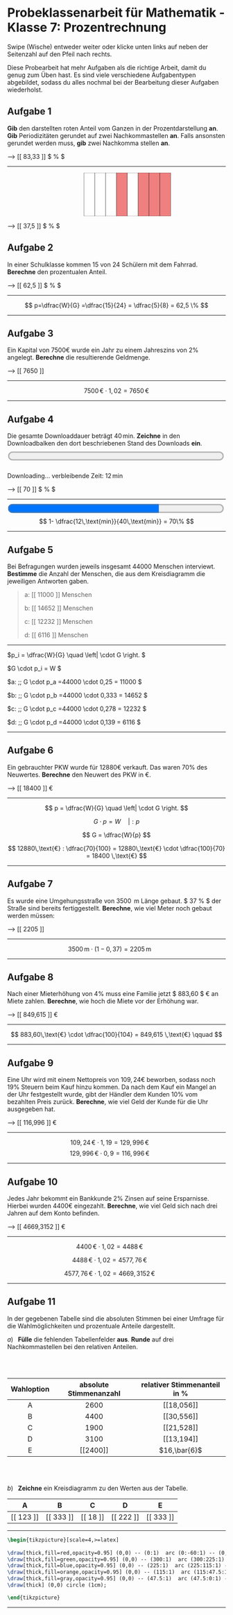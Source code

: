 <!--
version:  0.0.1

language: de

@style
main > *:not(:last-child) {
  margin-bottom: 3rem;
}

input {
    text-align: center;
}

.flex-container {
    display: flex;
    flex-wrap: wrap;
    align-items: stretch;
    gap: 20px;
}

.flex-child {
    flex: 1;
    min-width: 350px;
    margin-right: 20px;
}

@media (max-width: 400px) {
    .flex-child {
        flex: 100%;
        margin-right: 0;
    }
}
@end

formula: \carry   \textcolor{red}{\scriptsize #1}
formula: \digit   \rlap{\carry{#1}}\phantom{#2}#2
formula: \permil  \text{‰}

import: https://raw.githubusercontent.com/liaTemplates/algebrite/master/README.md
import: https://raw.githubusercontent.com/LiaTemplates/Tikz-Jax/main/README.md
import: https://raw.githubusercontent.com/LiaTemplates/mermaid_template/0.1.4/README.md

script: https://cdn.jsdelivr.net/gh/LiaTemplates/Tikz-Jax@main/dist/index.js

-->

# Probeklassenarbeit für Mathematik - Klasse 7: Prozentrechnung

Swipe (Wische) entweder weiter oder klicke unten links auf neben der Seitenzahl auf den Pfeil nach rechts.

Diese Probearbeit hat mehr Aufgaben als die richtige Arbeit, damit du genug zum Üben hast. Es sind viele verschiedene Aufgabentypen abgebildet, sodass du alles nochmal bei der Bearbeitung dieser Aufgaben wiederholst.

## Aufgabe 1

**Gib** den darstellten roten Anteil vom Ganzen in der Prozentdarstellung **an**. **Gib** Periodizitäten gerundet auf zwei Nachkommastellen **an**. Falls ansonsten gerundet werden muss, **gib** zwei Nachkomma stellen **an**.

<lia-chart option="{
  tooltip: {
    trigger: 'item'
  },
  series: [
  {
    type: 'pie',
    radius: '50%',
    label: {
      show: false
    },
    data: [
      { value: 1,  itemStyle: { color: 'lightcoral', borderColor: 'black', borderWidth: 2  } },
      { value: 1,  itemStyle: { color: 'lightcoral', borderColor: 'black', borderWidth: 2  } },
      { value: 1,  itemStyle: { color: 'lightcoral', borderColor: 'black', borderWidth: 2  } },
      { value: 1,  itemStyle: { color: 'lightcoral', borderColor: 'black', borderWidth: 2  } },
      { value: 1,  itemStyle: { color: 'lightcoral', borderColor: 'black', borderWidth: 2  } },
      { value: 1,  itemStyle: { color: 'white', borderColor: 'black', borderWidth: 2 } }
    ],
    emphasis: {
      itemStyle: {
        shadowBlur: 10,
        shadowOffsetX: 0,
        shadowColor: 'rgba(0, 0, 0, 0.5)'
      }
    }
  }]
}"></lia-chart>

--> [[ 83,33 ]] $ \% $

---

<center>
<svg width="400" height="100" viewBox="0 0 300 200" xmlns="http://www.w3.org/2000/svg">
  <rect x="0" y="0" width="50" height="200" fill="white" stroke="black" stroke-width="1"/>
  <rect x="50" y="0" width="50" height="200" fill="white" stroke="black" stroke-width="1"/>
  <rect x="100" y="0" width="50" height="200" fill="white" stroke="black" stroke-width="1"/>
  <rect x="150" y="0" width="50" height="200" fill="lightcoral" stroke="black" stroke-width="1"/>
  <rect x="200" y="0" width="50" height="200" fill="white" stroke="black" stroke-width="1"/>
  <rect x="250" y="0" width="50" height="200" fill="lightcoral" stroke="black" stroke-width="1"/>
  <rect x="300" y="0" width="50" height="200" fill="lightcoral" stroke="black" stroke-width="1"/>
  <rect x="350" y="0" width="50" height="200" fill="lightcoral" stroke="black" stroke-width="1"/>
</svg>
</center>


--> [[ 37,5 ]] $ \% $

## Aufgabe 2

In einer Schulklasse kommen $15$ von $24$ Schülern mit dem Fahrrad. **Berechne** den prozentualen Anteil.

--> [[ 62,5 ]] $ \% $
***********

$$ p=\dfrac{W}{G} =\dfrac{15}{24} = \dfrac{5}{8} = 62,5 \% $$

***********

## Aufgabe 3

Ein Kapital von $7500$€ wurde ein Jahr zu einem Jahreszins von $2\%$ angelegt.
**Berechne** die resultierende Geldmenge.

--> [[ 7650 ]]
***********

$$ 7500\,\text{€} \cdot 1,02 = 7650\,\text{€} $$

***********

## Aufgabe 4

Die gesamte Downloaddauer beträgt $40\,$min.
**Zeichne** in den Downloadbalken den dort beschriebenen Stand des Downloads **ein**.

<progress value="0" max="100" style="width: 33%; scale: 3; position: relative; left: calc(100% / 3); margin-bottom: 1rem">0%</progress>

Downloading... verbleibende Zeit: $12\,$min

--> [[ 70 ]] $ \% $
***********

<progress value="70" max="100" style="width: 33%; scale: 3; position: relative; left: calc(100% / 3)">70%</progress>

$$ 1- \dfrac{12\,\text{min}}{40\,\text{min}} = 70\% $$

***********

## Aufgabe 5

Bei Befragungen wurden jeweils insgesamt $44000$ Menschen interviewt. **Bestimme** die Anzahl der Menschen, die aus dem Kreisdiagramm die jeweiligen Antworten gaben.

<lia-chart option="{
  series: [{
    type: 'pie',
    radius: '50%',
    label: {
      show: true,
      formatter: '{b}: {c}%'
    },
    data: [
      { value: 25.0, name: 'a', itemStyle: { color: 'blue' } },
      { value: 33.3, name: 'b', itemStyle: { color: 'red' } },
      { value: 27.8, name: 'c', itemStyle: { color: 'green' } },
      { value: 13.9, name: 'd', itemStyle: { color: 'orange' } }
    ],
    emphasis: {
      itemStyle: {
        shadowBlur: 10,
        shadowOffsetX: 0,
        shadowColor: 'rgba(0, 0, 0, 0.5)'
      }
    }
  }]
}"></lia-chart>

> a: [[ 11000 ]] Menschen
>
> b: [[ 14652 ]] Menschen
>
> c: [[ 12232 ]] Menschen
>
> d: [[  6116 ]] Menschen
***********
$p_i  = \dfrac{W}{G} \quad \left| \cdot G \right. $

$G \cdot p_i  = W  $

$a: \;\; G \cdot p_a  =44000 \cdot 0,25 = 11000  $

$b: \;\; G \cdot p_b  =44000 \cdot 0,333 = 14652  $

$c: \;\; G \cdot p_c  =44000 \cdot 0,278 = 12232  $

$d: \;\; G \cdot p_d  =44000 \cdot 0,139 = 6116  $

***********

## Aufgabe 6

Ein gebrauchter PKW wurde für $12880$€ verkauft. Das waren $70\%$ des Neuwertes. **Berechne** den Neuwert des PKW in €.

--> [[ 18400 ]] €
***********

$$ p = \dfrac{W}{G} \quad \left| \cdot G \right. $$

$$ G \cdot p  = W  \quad \left| : p \right. $$

$$ G  = \dfrac{W}{p} $$

$$ 12880\,\text{€} : \dfrac{70}{100} = 12880\,\text{€} \cdot \dfrac{100}{70} = 18400 \,\text{€} $$

***********

## Aufgabe 7

Es wurde eine Umgehungsstraße von $3500\,$ m Länge gebaut. $ 37 \% $ der Straße sind bereits fertiggestellt. **Berechne**, wie viel Meter noch gebaut werden müssen:

--> [[ 2205 ]]
***********

$$ 3500\,\text{m} \cdot (1-0,37) = 2205 \,\text{m} \qquad $$

***********

## Aufgabe 8

Nach einer Mieterhöhung von $4\%$ muss eine Familie jetzt $ 883,60 $ € an Miete zahlen.
**Berechne**, wie hoch die Miete vor der Erhöhung war.

--> [[ 849,615 ]] €
***********

$$ 883,60\,\text{€} \cdot \dfrac{100}{104} = 849,615 \,\text{€} \qquad $$

***********

## Aufgabe 9

Eine Uhr wird mit einem Nettopreis von $109,24$€ beworben, sodass noch $19\%$ Steuern beim Kauf hinzu kommen. Da nach dem Kauf ein Mangel an der Uhr festgestellt wurde, gibt der Händler dem Kunden $10\%$ vom bezahlten Preis zurück. **Berechne**, wie viel Geld der Kunde für die Uhr ausgegeben hat.

--> [[ 116,996 ]] €
***********

$$ 109,24\,\text{€} \cdot  1,19  = 129,996 \,\text{€} \qquad $$
$$ 129,996\,\text{€} \cdot  0,9  = 116,996 \,\text{€} \qquad $$ 

***********

## Aufgabe 10

Jedes Jahr bekommt ein Bankkunde $2\%$ Zinsen auf seine Ersparnisse. Hierbei wurden $4400$€ eingezahlt.
**Berechne**, wie viel Geld sich nach drei Jahren auf dem Konto befinden.

--> [[ 4669,3152 ]] €
***********

$$ 4400\,\text{€} \cdot 1,02 = 4488 \,\text{€} \qquad $$

$$ 4488\,\text{€} \cdot 1,02 = 4577,76 \,\text{€} \qquad $$

$$ 4577,76\,\text{€} \cdot 1,02 = 4669,3152 \,\text{€} \qquad$$

***********

## Aufgabe 11

In der gegebenen Tabelle sind die absoluten Stimmen bei einer Umfrage für die Wahlmöglichkeiten und prozentuale Anteile dargestellt.

$a)\;\;$ **Fülle** die fehlenden Tabellenfelder **aus**.
**Runde** auf drei Nachkommastellen bei den relativen Anteilen.

  <br> 
  <br>  

| Wahloption | absolute Stimmenanzahl |  relativer Stimmenanteil in $\%$ | 
| :------: | :------: | :------: |
| A     |   2600   |    [[18,056]]   |  
| B     |   4400   |    [[30,556]]   |  
| C     |   1900   |    [[21,528]]   |  
| D     |   3100   |    [[13,194]]   |  
| E     |   [[2400]]   |    $16,\bar{6}$  |  

  <br>  
  <br>

<section class="flex-container">

<div class="flex-child"> 


$b)\;\;$ **Zeichne** ein Kreisdiagramm zu den Werten aus der Tabelle.

<!--
data-type="piechart" 
data-title="Wahlergebnis"
-->
|     A     |     B     |    C     |     D     |     E     |
| :-------: | :-------: | :------: | :-------: | :-------: |
| [[ 123 ]] | [[ 333 ]] | [[ 18 ]] | [[ 222 ]] | [[ 333 ]] |
***********
  
```latex  @tikz
\begin{tikzpicture}[scale=4,>=latex]
 
\draw[thick,fill=red,opacity=0.95] (0,0) -- (0:1)  arc (0:-60:1) -- (0,0); \node at (-30:0.5) {$A$} ;
\draw[thick,fill=green,opacity=0.95] (0,0) -- (300:1)  arc (300:225:1) -- (0,0);  \node at (260:0.5) {$B$} ;
\draw[thick,fill=blue,opacity=0.95] (0,0) -- (225:1)  arc (225:115:1) -- (0,0);  \node at (170:0.5) {$C$} ;
\draw[thick,fill=orange,opacity=0.95] (0,0) -- (115:1)  arc (115:47.5:1) -- (0,0);  \node at (85:0.5) {$D$} ;
\draw[thick,fill=gray,opacity=0.95] (0,0) -- (47.5:1)  arc (47.5:0:1) -- (0,0);   \node at (22:0.5) {$E$} ;
\draw[thick] (0,0) circle (1cm);   

\end{tikzpicture}
```

***********
</div>

 


</section>
